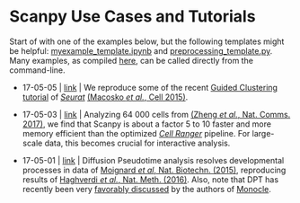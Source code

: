 # Scanpy Use Cases and Tutorials

Start of with one of the examples below, but the following templates might be helpful: [myexample_template.ipynb](myexample_template.ipynb) and [preprocessing_template.py](preprocessing_template.py). Many examples, as compiled [here](EXAMPLES.md), can be called directly from the command-line.

* 17-05-05 | [link](https://github.com/theislab/scanpy_usage/tree/master/170505_seurat) | We reproduce some of the recent [Guided Clustering tutorial](http://satijalab.org/seurat/pbmc-tutorial.html) of [*Seurat*](http://satijalab.org/seurat/) [(Macosko *et al.*, Cell 2015)](http://dx.doi.org/10.1016/j.cell.2015.05.002).

* 17-05-03 | [link](https://github.com/theislab/scanpy_usage/tree/master/170503_zheng17) | Analyzing 64 000 cells from [(Zheng *et al.*, Nat. Comms. 2017)](https://dx.doi.org/10.1038/ncomms14049), we find that Scanpy is about a factor 5 to 10 faster and more memory efficient than the optimized [*Cell Ranger*](https://github.com/10XGenomics/single-cell-3prime-paper/tree/master/pbmc68k_analysis) pipeline. For large-scale data, this becomes crucial for interactive analysis.

* 17-05-01 | [link](https://github.com/theislab/scanpy_usage/tree/master/170501_moignard15/notebook.ipynb) | Diffusion Pseudotime analysis resolves developmental processes in data of [Moignard *et al*, Nat. Biotechn. (2015)](https://doi.org/10.1038/nbt.3154), reproducing results of [Haghverdi *et al.*, Nat. Meth. (2016)](https://doi.org/10.1038/nmeth.3971). Also, note that DPT has recently been very [favorably discussed](https://doi.org/10.1101/110668) by the authors of [Monocle](http://cole-trapnell-lab.github.io/monocle-release/articles/v2.0.0/).
